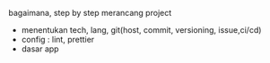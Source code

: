 bagaimana, step by step merancang project
- menentukan tech, lang, git(host, commit, versioning, issue,ci/cd)
- config : lint, prettier
- dasar app
